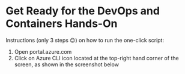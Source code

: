# Get Ready for the DevOps and Containers Hands-On

Instructions (only 3 steps 😉) on how to run the one-click script:

1)	Open portal.azure.com
2)	Click on Azure CLI icon located at the top-right hand corner of the screen, as shown in the screenshot below
